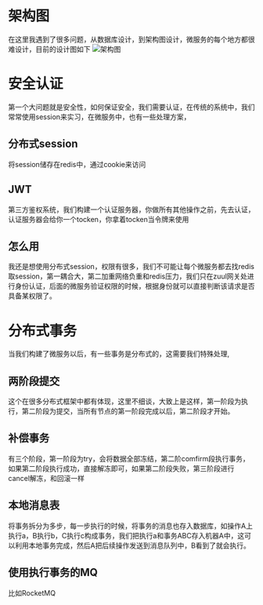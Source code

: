 # 架构图
在这里我遇到了很多问题，从数据库设计，到架构图设计，微服务的每个地方都很难设计，目前的设计图如下
![架构图](/images/onlineShop/架构图.png)

<!-- more -->

# 安全认证
第一个大问题就是安全性，如何保证安全，我们需要认证，在传统的系统中，我们常常使用session来实习，在微服务中，也有一些处理方案，
## 分布式session
将session储存在redis中，通过cookie来访问
## JWT
第三方鉴权系统，我们构建一个认证服务器，你做所有其他操作之前，先去认证，认证服务器会给你一个tocken，你拿着tocken当令牌来使用
## 怎么用
我还是想使用分布式session，权限有很多，我们不可能让每个微服务都去找redis取session，第一耦合大，第二加重网络负重和redis压力，我们只在zuul网关处进行身份认证，后面的微服务验证权限的时候，根据身份就可以直接判断该请求是否具备某权限了。

# 分布式事务
当我们构建了微服务以后，有一些事务是分布式的，这需要我们特殊处理,
## 两阶段提交
这个在很多分布式框架中都有体现，这里不细谈，大致上是这样，第一阶段为执行，第二阶段为提交，当所有节点的第一阶段完成以后，第二阶段才开始。
## 补偿事务
有三个阶段，第一阶段为try，会将数据全部冻结，第二阶comfirm段执行事务，如果第二阶段执行成功，直接解冻即可，如果第二阶段失败，第三阶段进行cancel解冻，和回滚一样
## 本地消息表
将事务拆分为多步，每一步执行的时候，将事务的消息也存入数据库，如操作A上执行a，B执行b，C执行c构成事务，我们把执行a和事务ABC存入机器A中，这可以利用本地事务完成，然后A把后续操作发送到消息队列中，B看到了就会执行。
## 使用执行事务的MQ
比如RocketMQ
